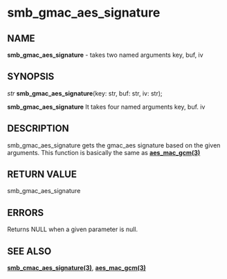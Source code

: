 # smb_gmac_aes_signature

## NAME

**smb_gmac_aes_signature** - takes two named arguments key, buf, iv

## SYNOPSIS

*str* **smb_gmac_aes_signature**(key: str, buf: str, iv: str);

**smb_gmac_aes_signature** It takes four named arguments key, buf. iv

## DESCRIPTION

smb_gmac_aes_signature gets the gmac_aes signature based on the given arguments.
This function is basically the same as **[aes_mac_gcm(3)](aes_mac_gcm.md)**


## RETURN VALUE

smb_gmac_aes_signature

## ERRORS

Returns NULL when a given parameter is null.

## SEE ALSO

**[smb_cmac_aes_signature(3)](smb_cmac_aes_signature.md)**, **[aes_mac_gcm(3)](aes_mac_gcm.md)**
